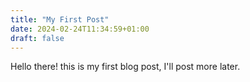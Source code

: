 ```yaml
---
title: "My First Post"
date: 2024-02-24T11:34:59+01:00
draft: false
---
```


Hello there! this is my first blog post, I'll post more later.